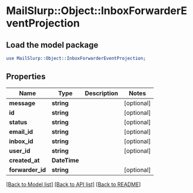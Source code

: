 # MailSlurp::Object::InboxForwarderEventProjection

## Load the model package
```perl
use MailSlurp::Object::InboxForwarderEventProjection;
```

## Properties
Name | Type | Description | Notes
------------ | ------------- | ------------- | -------------
**message** | **string** |  | [optional] 
**id** | **string** |  | [optional] 
**status** | **string** |  | [optional] 
**email_id** | **string** |  | [optional] 
**inbox_id** | **string** |  | [optional] 
**user_id** | **string** |  | [optional] 
**created_at** | **DateTime** |  | 
**forwarder_id** | **string** |  | [optional] 

[[Back to Model list]](../README#documentation-for-models) [[Back to API list]](../README#documentation-for-api-endpoints) [[Back to README]](../README)


